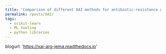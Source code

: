 ```yaml
---
title: 'Comparison of different XAI methods for antibiotic-resistance genes occurrence at recreational beaches'
permalink: /posts/XAI/
tags:
  - scikit-learn
  - ML tooling
  - python libraries
---
```


blogurl: 'https://xai-arg-jema.readthedocs.io'